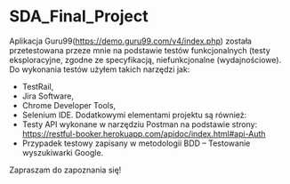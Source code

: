 # SDA_Final_Project
Aplikacja Guru99(https://demo.guru99.com/v4/index.php) została przetestowana przeze mnie na podstawie testów funkcjonalnych (testy eksploracyjne, zgodne ze specyfikacją, niefunkcjonalne (wydajnościowe). Do wykonania testów użyłem takich narzędzi jak:
- TestRail,
- Jira Software,
- Chrome Developer Tools,
- Selenium IDE.
Dodatkowymi elementami projektu są również:
- Testy API wykonane w narzędziu Postman na podstawie strony: https://restful-booker.herokuapp.com/apidoc/index.html#api-Auth
- Przypadek testowy zapisany w metodologii BDD – Testowanie wyszukiwarki Google.

Zapraszam do zapoznania się!
